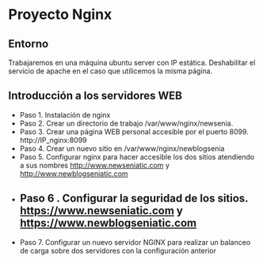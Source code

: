 # Proyecto Nginx

## Entorno
Trabajaremos en una máquina ubuntu server con IP estática. Deshabilitar el servicio de apache en el caso que utilicemos la misma página.

## Introducción a los servidores WEB
* Paso 1. Instalación de nginx 
* Paso 2. Crear un directorio de trabajo /var/www/nginx/newsenia. 
* Paso 3. Crear una página WEB personal accesible por el puerto 8099. http://IP_nginx:8099
* Paso 4. Crear un nuevo sitio en /var/www/nginx/newblogsenia
* Paso 5. Configurar nginx para hacer accesible los dos sitios atendiendo a sus nombres http://www.newseniatic.com y http://www.newblogseniatic.com 
* Paso 6 . Configurar la seguridad de los sitios. https://www.newseniatic.com y https://www.newblogseniatic.com
  -----------------
* Paso 7. Configurar un nuevo servidor NGINX para realizar un balanceo de carga sobre dos servidores con la configuración anterior